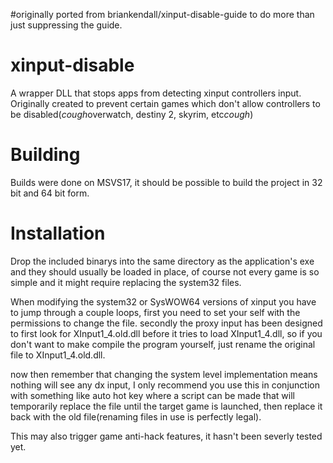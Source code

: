 #originally ported from  briankendall/xinput-disable-guide to do more than just suppressing the guide.

# xinput-disable
A wrapper DLL that stops apps from detecting xinput controllers input. Originally created to prevent certain games which don't allow controllers to be disabled(*cough*overwatch, destiny 2, skyrim, etc*cough*)

# Building
Builds were done on MSVS17, it should be possible to build the project in 32 bit and 64 bit form.  

# Installation
Drop the included binarys into the same directory as the application's exe and they should usually be loaded in place, of course not every game is so simple and it might require replacing the system32 files.

When modifying the system32 or SysWOW64 versions of xinput you have to jump through a couple loops, first you need to set your self with the permissions to change the file.  secondly the proxy input has been designed to first look for XInput1_4.old.dll before it tries to load XInput1_4.dll, so if you don't want to make compile the program yourself, just rename the original file to XInput1_4.old.dll. 

now then remember that changing the system level implementation means nothing will see any dx input, I only recommend you use this in conjunction with something like auto hot key where a script can be made that will temporarily replace the file until the target game is launched, then replace it back with the old file(renaming files in use is perfectly legal).

This may also trigger game anti-hack features, it hasn't been severly tested yet.